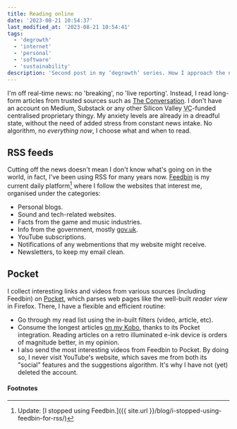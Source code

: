 ```yaml
---
title: Reading online
date: '2023-08-21 10:54:37'
last_modified_at: '2023-08-21 10:54:41'
tags:
  - 'degrowth'
  - 'internet'
  - 'personal'
  - 'software'
  - 'sustainability'
description: 'Second post in my ‘degrowth’ series. How I approach the news online, including blogs, videos, newsletters.'
---
```

I'm off real-time news: no 'breaking', no 'live reporting'. Instead, I read long-form articles from trusted sources such as [The Conversation](https://theconversation.com/). I don't have an account on Medium, Substack or any other Silicon Valley <abbr title="Venture Capitalist">VC</abbr>-funded centralised proprietary thingy. My anxiety levels are already in a dreadful state, without the need of added stress from constant news intake. No algorithm, no _everything now_, I choose what and when to read.

## RSS feeds

Cutting off the news doesn't mean I don't know what's going on in the world, in fact, I've been using RSS for many years now. [Feedbin](https://feedbin.com/) is my current daily platform[^1] where I follow the websites that interest me, organised under the categories:

- Personal blogs.
- Sound and tech-related websites.
- Facts from the game and music industries.
- Info from the government, mostly [gov.uk](https://gov.uk).
- YouTube subscriptions.
- Notifications of any webmentions that my website might receive.
- Newsletters, to keep my email clean.

## Pocket

I collect interesting links and videos from various sources (including Feedbin) on [Pocket](https://getpocket.com/), which parses web pages like the well-built _reader view_ in Firefox. There, I have a flexible and efficient routine:

- Go through my read list using the in-built filters (video, article, etc).
- Consume the longest articles [on my Kobo](https://help.kobo.com/hc/en-us/articles/360017763753-Use-the-Pocket-App-with-your-Kobo-eReader), thanks to its Pocket integration. Reading articles on a retro illuminated e-ink device is orders of magnitude better, in my opinion.
- I also send the most interesting videos from Feedbin to Pocket. By doing so, I never visit YouTube's website, which saves me from both its "social" features and the suggestions algorithm. It's why I have not (yet) deleted the account.

#### Footnotes

[^1]: Update: [I stopped using Feedbin.]({{ site.url }}/blog/i-stopped-using-feedbin-for-rss/)